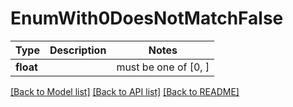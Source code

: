 # EnumWith0DoesNotMatchFalse

Type | Description | Notes
------------- | ------------- | -------------
**float** |  |  must be one of [0, ]

[[Back to Model list]](../README.md#documentation-for-models) [[Back to API list]](../README.md#documentation-for-api-endpoints) [[Back to README]](../README.md)

